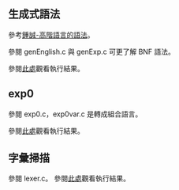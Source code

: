 ## 生成式語法
參考[鍾誠-高階語言的語法](https://github.com/ccc112b/cpu2os/blob/master/02-軟體/02-編譯器/高階語言的語法.md)。

參閱 genEnglish.c 與 genExp.c 可更了解 BNF 語法。  

參閱[此處](https://github.com/ccc112b/cpu2os/tree/master/02-軟體/02-編譯器/01-diy/00-gen)觀看執行結果。  

## exp0
參閱 exp0.c，exp0var.c 是轉成組合語言。

參閱[此處](https://github.com/ccc112b/cpu2os/tree/master/02-軟體/02-編譯器/01-diy/01-exp0)觀看執行結果。

## 字彙掃描
參閱 lexer.c。
參閱[此處](https://github.com/ccc112b/cpu2os/tree/master/02-軟體/02-編譯器/01-diy/02-lexer)觀看執行結果。

